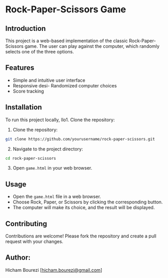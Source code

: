 # Rock-Paper-Scissors Game

## Introduction
This project is a web-based implementation of the classic Rock-Paper-Scissors game. The user can play against the computer, which randomly selects one of the three options.


## Features
- Simple and intuitive user interface
- Responsive desi- Randomized computer choices
- Score tracking

## Installation
To run this project locally,
llo1. Clone the repository:
1. Clone the repository:
  ```sh
  git clone https://github.com/yourusername/rock-paper-scissors.git
  ```
2. Navigate to the project directory:
  ```sh
  cd rock-paper-scissors
  ```
3. Open `game.html` in your web browser.

## Usage
- Open the `game.html` file in a web browser.
- Choose Rock, Paper, or Scissors by clicking the corresponding button.
- The computer will make its choice, and the result will be displayed.

## Contributing
Contributions are welcome! Please fork the repository and create a pull request with your changes.

## Author:
Hicham Bourezi [hicham.bourezi@gmail.com]
